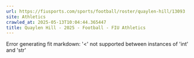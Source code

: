 ```yaml
---
url: https://fiusports.com/sports/football/roster/quaylen-hill/13093
site: Athletics
crawled_at: 2025-05-13T10:04:44.365447
title: Quaylen Hill - 2025 - Football - FIU Athletics
---
```


Error generating fit markdown: '<' not supported between instances of 'int' and 'str'